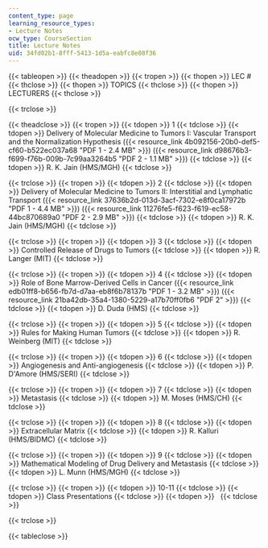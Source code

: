 ```yaml
---
content_type: page
learning_resource_types:
- Lecture Notes
ocw_type: CourseSection
title: Lecture Notes
uid: 34fd02b1-8fff-5413-1d5a-eabfc8e08f36
---
```


{{< tableopen >}}
{{< theadopen >}}
{{< tropen >}}
{{< thopen >}}
LEC #
{{< thclose >}}
{{< thopen >}}
TOPICS
{{< thclose >}}
{{< thopen >}}
LECTURERS
{{< thclose >}}

{{< trclose >}}

{{< theadclose >}}
{{< tropen >}}
{{< tdopen >}}
1
{{< tdclose >}}
{{< tdopen >}}
Delivery of Molecular Medicine to Tumors I: Vascular Transport and the Normalization Hypothesis ({{< resource_link 4b092156-20b0-def5-cf60-b522ec037a68 "PDF 1 - 2.4 MB" >}}) ({{< resource_link d98676b3-f699-f76b-009b-7c99aa3264b5 "PDF 2 - 1.1 MB" >}})
{{< tdclose >}}
{{< tdopen >}}
R. K. Jain (HMS/MGH)
{{< tdclose >}}

{{< trclose >}}
{{< tropen >}}
{{< tdopen >}}
2
{{< tdclose >}}
{{< tdopen >}}
Delivery of Molecular Medicine to Tumors II: Interstitial and Lymphatic Transport ({{< resource_link 37636b2d-013d-3acf-7302-e8f0ca17972b "PDF 1 - 4.4 MB" >}}) ({{< resource_link 11276fe5-f623-f619-ec58-44bc870689a0 "PDF 2 - 2.9 MB" >}})
{{< tdclose >}}
{{< tdopen >}}
R. K. Jain (HMS/MGH)
{{< tdclose >}}

{{< trclose >}}
{{< tropen >}}
{{< tdopen >}}
3
{{< tdclose >}}
{{< tdopen >}}
Controlled Release of Drugs to Tumors
{{< tdclose >}}
{{< tdopen >}}
R. Langer (MIT)
{{< tdclose >}}

{{< trclose >}}
{{< tropen >}}
{{< tdopen >}}
4
{{< tdclose >}}
{{< tdopen >}}
Role of Bone Marrow-Derived Cells in Cancer ({{< resource_link edb01ff8-b656-fb7d-d7aa-eb8f6b78137b "PDF 1 - 3.2 MB" >}}) ({{< resource_link 21ba42db-35a4-1380-5229-a17b70ff0fb6 "PDF 2" >}})
{{< tdclose >}}
{{< tdopen >}}
D. Duda (HMS)
{{< tdclose >}}

{{< trclose >}}
{{< tropen >}}
{{< tdopen >}}
5
{{< tdclose >}}
{{< tdopen >}}
Rules for Making Human Tumors
{{< tdclose >}}
{{< tdopen >}}
R. Weinberg (MIT)
{{< tdclose >}}

{{< trclose >}}
{{< tropen >}}
{{< tdopen >}}
6
{{< tdclose >}}
{{< tdopen >}}
Angiogenesis and Anti-angiogenesis
{{< tdclose >}}
{{< tdopen >}}
P. D'Amore (HMS/SERI)
{{< tdclose >}}

{{< trclose >}}
{{< tropen >}}
{{< tdopen >}}
7
{{< tdclose >}}
{{< tdopen >}}
Metastasis
{{< tdclose >}}
{{< tdopen >}}
M. Moses (HMS/CH)
{{< tdclose >}}

{{< trclose >}}
{{< tropen >}}
{{< tdopen >}}
8
{{< tdclose >}}
{{< tdopen >}}
Extracellular Matrix
{{< tdclose >}}
{{< tdopen >}}
R. Kalluri (HMS/BIDMC)
{{< tdclose >}}

{{< trclose >}}
{{< tropen >}}
{{< tdopen >}}
9
{{< tdclose >}}
{{< tdopen >}}
Mathematical Modeling of Drug Delivery and Metastasis
{{< tdclose >}}
{{< tdopen >}}
L. Munn (HMS/MGH)
{{< tdclose >}}

{{< trclose >}}
{{< tropen >}}
{{< tdopen >}}
10-11
{{< tdclose >}}
{{< tdopen >}}
Class Presentations
{{< tdclose >}}
{{< tdopen >}}
 
{{< tdclose >}}

{{< trclose >}}

{{< tableclose >}}